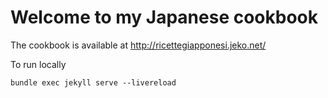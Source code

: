 # Welcome to my Japanese cookbook

The cookbook is available at http://ricettegiapponesi.jeko.net/

To run locally

```
bundle exec jekyll serve --livereload
```
